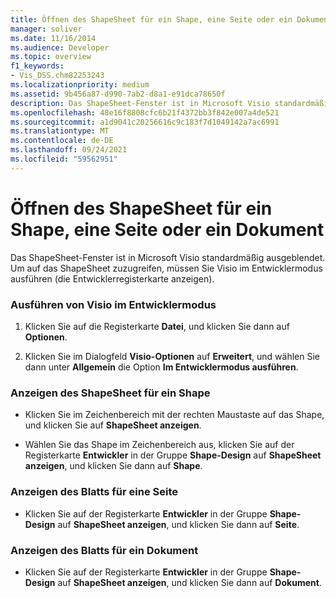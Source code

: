 ```yaml
---
title: Öffnen des ShapeSheet für ein Shape, eine Seite oder ein Dokument
manager: soliver
ms.date: 11/16/2014
ms.audience: Developer
ms.topic: overview
f1_keywords:
- Vis_DSS.chm82253243
ms.localizationpriority: medium
ms.assetid: 9b456a87-d990-7ab2-d8a1-e91dca78650f
description: Das ShapeSheet-Fenster ist in Microsoft Visio standardmäßig ausgeblendet. Um auf das ShapeSheet zuzugreifen, müssen Sie Visio im Entwicklermodus ausführen (die Entwicklerregisterkarte anzeigen).
ms.openlocfilehash: 48e16f8808cfc6b21f4372bb3f842e007a4de521
ms.sourcegitcommit: a1d9041c20256616c9c183f7d1049142a7ac6991
ms.translationtype: MT
ms.contentlocale: de-DE
ms.lasthandoff: 09/24/2021
ms.locfileid: "59562951"
---
```

# <a name="open-the-shapesheet-for-a-shape-page-or-document"></a>Öffnen des ShapeSheet für ein Shape, eine Seite oder ein Dokument

Das ShapeSheet-Fenster ist in Microsoft Visio standardmäßig ausgeblendet. Um auf das ShapeSheet zuzugreifen, müssen Sie Visio im Entwicklermodus ausführen (die Entwicklerregisterkarte anzeigen).
  
### <a name="to-run-visio-in-developer-mode"></a>Ausführen von Visio im Entwicklermodus

1. Klicken Sie auf die Registerkarte **Datei**, und klicken Sie dann auf **Optionen**.
    
2. Klicken Sie im Dialogfeld **Visio-Optionen** auf **Erweitert**, und wählen Sie dann unter **Allgemein** die Option **Im Entwicklermodus ausführen**.
    
### <a name="to-view-the-shapesheet-for-a-shape"></a>Anzeigen des ShapeSheet für ein Shape

- Klicken Sie im Zeichenbereich mit der rechten Maustaste auf das Shape, und klicken Sie auf **ShapeSheet anzeigen**.
    
- Wählen Sie das Shape im Zeichenbereich aus, klicken Sie auf der Registerkarte **Entwickler** in der Gruppe **Shape-Design** auf **ShapeSheet anzeigen**, und klicken Sie dann auf **Shape**.
    
### <a name="to-view-the-sheet-for-a-page"></a>Anzeigen des Blatts für eine Seite

- Klicken Sie auf der Registerkarte **Entwickler** in der Gruppe **Shape-Design** auf **ShapeSheet anzeigen**, und klicken Sie dann auf **Seite**.
    
### <a name="to-view-the-sheet-for-a-document"></a>Anzeigen des Blatts für ein Dokument

- Klicken Sie auf der Registerkarte **Entwickler** in der Gruppe **Shape-Design** auf **ShapeSheet anzeigen**, und klicken Sie dann auf **Dokument**.
    

